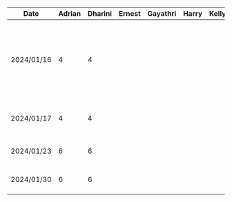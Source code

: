 | Date       | Adrian | Dharini | Ernest | Gayathri | Harry | Kelly | Task                                                                                   |
|------------|--------|---------|--------|----------|-------|-------|----------------------------------------------------------------------------------------|
| 2024/01/16 |    4   |    4    |        |          |       |       | brainstorm project topics, initial research to see if it is feasible, narrow down to 3 ideas |
| 2024/01/17 |    4   |    4    |        |          |       |       | decided on project topic and project discussion                                       |
| 2024/01/23 |    6   |    6    |        |          |       |       | work on proposal presentation                                                         |
| 2024/01/30 |    6   |    6    |        |          |       |       | work on project proposal                                                              |
